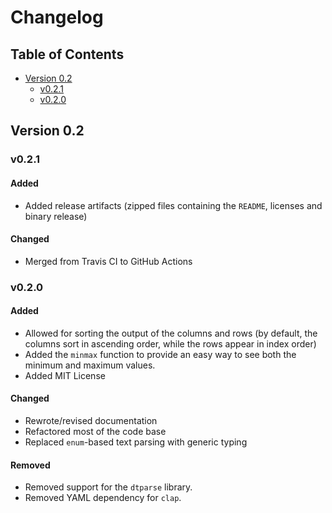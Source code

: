 # Changelog

## Table of Contents

- [Version 0.2](#version-02)
    - [v0.2.1](#v021)
    - [v0.2.0](#v020)

## Version 0.2

### v0.2.1
#### Added
- Added release artifacts (zipped files containing the `README`, licenses and binary release)

#### Changed
- Merged from Travis CI to GitHub Actions

### v0.2.0
#### Added
- Allowed for sorting the output of the columns and rows (by default, the columns sort in ascending order, while the rows appear in index order)
- Added the `minmax` function to provide an easy way to see both the minimum and maximum values.
- Added MIT License

#### Changed
- Rewrote/revised documentation
- Refactored most of the code base
- Replaced `enum`-based text parsing with generic typing

#### Removed
- Removed support for the `dtparse` library.
- Removed YAML dependency for `clap`.
